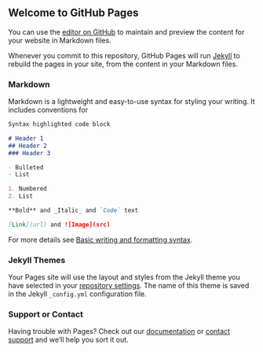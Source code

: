 ## Welcome to GitHub Pages

You can use the [editor on GitHub](https://github.com/ujwalamusku/arts/edit/gh-pages/index.md) to maintain and preview the content for your website in Markdown files.

<!-- <div id="observablehq-chart-3751516e"></div>
<p>Credit: <a href="https://observablehq.com/d/7088fd3611f2b14a">Grouped Bar Chart by himani deshpande</a></p>

<script type="module">
import {Runtime, Inspector} from "https://cdn.jsdelivr.net/npm/@observablehq/runtime@4/dist/runtime.js";
import define from "https://api.observablehq.com/d/7088fd3611f2b14a@663.js?v=3";
new Runtime().module(define, name => {
  if (name === "chart") return new Inspector(document.querySelector("#observablehq-chart-3751516e"));
  return ["key"].includes(name);
});
</script> -->



<!DOCTYPE html>
<meta charset="utf-8">

<!-- Load d3.js -->
<script src="https://d3js.org/d3.v4.js"></script>

<!-- Create a div where the graph will take place -->
<div id="my_dataviz"></div>



<div id="observablehq-chart-830c0264"></div>
<div id="observablehq-key-830c0264"></div>
<div id="observablehq-viewof-LABFORCE_RADIO-830c0264"></div>
<div id="observablehq-viewof-YEAR_RADIO-830c0264"></div>

<script type="module">
import {Runtime, Inspector} from "https://cdn.jsdelivr.net/npm/@observablehq/runtime@4/dist/runtime.js";
import define from "https://api.observablehq.com/d/7088fd3611f2b14a.js?v=3";
new Runtime().module(define, name => {
  if (name === "chart") return new Inspector(document.querySelector("#observablehq-chart-830c0264"));
  if (name === "key") return new Inspector(document.querySelector("#observablehq-key-830c0264"));
  if (name === "viewof LABFORCE_RADIO") return new Inspector(document.querySelector("#observablehq-viewof-LABFORCE_RADIO-830c0264"));
  if (name === "viewof YEAR_RADIO") return new Inspector(document.querySelector("#observablehq-viewof-YEAR_RADIO-830c0264"));
});
</script>

Whenever you commit to this repository, GitHub Pages will run [Jekyll](https://jekyllrb.com/) to rebuild the pages in your site, from the content in your Markdown files.

### Markdown

Markdown is a lightweight and easy-to-use syntax for styling your writing. It includes conventions for

```markdown
Syntax highlighted code block

# Header 1
## Header 2
### Header 3

- Bulleted
- List

1. Numbered
2. List

**Bold** and _Italic_ and `Code` text

[Link](url) and ![Image](src)
```

For more details see [Basic writing and formatting syntax](https://docs.github.com/en/github/writing-on-github/getting-started-with-writing-and-formatting-on-github/basic-writing-and-formatting-syntax).

### Jekyll Themes

Your Pages site will use the layout and styles from the Jekyll theme you have selected in your [repository settings](https://github.com/ujwalamusku/arts/settings/pages). The name of this theme is saved in the Jekyll `_config.yml` configuration file.

### Support or Contact

Having trouble with Pages? Check out our [documentation](https://docs.github.com/categories/github-pages-basics/) or [contact support](https://support.github.com/contact) and we’ll help you sort it out.
